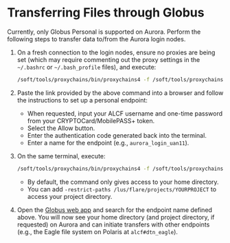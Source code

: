 # Transferring Files through Globus

Currently, only Globus Personal is supported on Aurora. Perform the following steps to transfer data to/from the Aurora login nodes.

1. On a fresh connection to the login nodes, ensure no proxies are being set (which may require commenting out the proxy settings in the `~/.bashrc` or `~/.bash_profile` files), and execute:

    ```bash
    /soft/tools/proxychains/bin/proxychains4 -f /soft/tools/proxychains/etc/proxychains.conf /soft/tools/globusconnect/globusconnect -setup --no-gui
    ```

2. Paste the link provided by the above command into a browser and follow the instructions to set up a personal endpoint:

    - When requested, input your ALCF username and one-time password from your CRYPTOCard/MobilePASS+ token.
    - Select the Allow button.
    - Enter the authentication code generated back into the terminal.
    - Enter a name for the endpoint (e.g., `aurora_login_uan11`).

3. On the same terminal, execute:

    ```bash
    /soft/tools/proxychains/bin/proxychains4 -f /soft/tools/proxychains/etc/proxychains.conf /soft/tools/globusconnect/globusconnect -start &
    ```

    - By default, the command only gives access to your home directory.
    - You can add `-restrict-paths /lus/flare/projects/YOURPROJECT` to access your project directory.

4. Open the [Globus web app](https://app.globus.org/file-manager?destination_id=05d2c76a-e867-4f67-aa57-76edeb0beda0) and search for the endpoint name defined above. You will now see your home directory (and project directory, if requested) on Aurora and can initiate transfers with other endpoints (e.g., the Eagle file system on Polaris at `alcf#dtn_eagle`).

